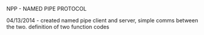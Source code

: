 NPP - NAMED PIPE PROTOCOL

04/13/2014 - created named pipe client and server, simple comms between the two. definition of two function codes

